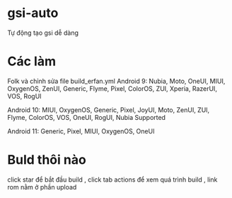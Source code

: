 # gsi-auto
Tự động tạo gsi dễ dàng
# Các làm
Folk và chỉnh sửa file build_erfan.yml
Android 9: Nubia, Moto, OneUI, MIUI, OxygenOS, ZenUI, Generic, Flyme, Pixel, ColorOS, ZUI, Xperia, RazerUI, VOS, RogUI 

Android 10: MIUI, OxygenOS, Generic, Pixel, JoyUI, Moto, ZenUI, ZUI, Flyme, ColorOS, VOS, OneUI, RogUI, Nubia Supported 

Android 11: Generic, Pixel, MIUI, OxygenOS, OneUI
# Buld thôi nào
click star để bắt đầu build , click tab actions để xem quá trình build , link rom nằm ở phần upload
